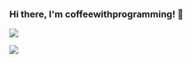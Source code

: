 ### Hi there, I'm coffeewithprogramming! 👋

<img src="https://github-readme-stats.vercel.app/api?username=coffeewithprogramming&show_icons=true&theme=dark#gh-dark-mode-only
" />

<img src = "https://github-readme-stats.vercel.app/api/top-langs/?username=coffeewithprogramming&layout=donut-vertical" />

